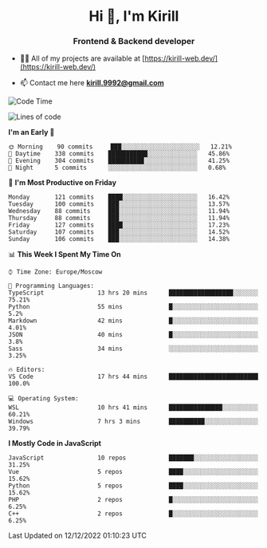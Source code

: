 <h1 align="center">Hi 👋, I'm Kirill</h1>
<h3 align="center">Frontend & Backend developer</h3>

- 👨‍💻 All of my projects are available at [https://kirill-web.dev/](https://kirill-web.dev/)

- 📫 Contact me here **kirill.9992@gmail.com**











<!--START_SECTION:waka-->
![Code Time](http://img.shields.io/badge/Code%20Time-1%2C221%20hrs%2045%20mins-blue)

![Lines of code](https://img.shields.io/badge/From%20Hello%20World%20I%27ve%20Written-578%20Thousand%20lines%20of%20code-blue)

**I'm an Early 🐤** 

```text
🌞 Morning    90 commits     ███░░░░░░░░░░░░░░░░░░░░░░   12.21% 
🌆 Daytime    338 commits    ███████████░░░░░░░░░░░░░░   45.86% 
🌃 Evening    304 commits    ██████████░░░░░░░░░░░░░░░   41.25% 
🌙 Night      5 commits      ░░░░░░░░░░░░░░░░░░░░░░░░░   0.68%

```
📅 **I'm Most Productive on Friday** 

```text
Monday       121 commits    ████░░░░░░░░░░░░░░░░░░░░░   16.42% 
Tuesday      100 commits    ███░░░░░░░░░░░░░░░░░░░░░░   13.57% 
Wednesday    88 commits     ███░░░░░░░░░░░░░░░░░░░░░░   11.94% 
Thursday     88 commits     ███░░░░░░░░░░░░░░░░░░░░░░   11.94% 
Friday       127 commits    ████░░░░░░░░░░░░░░░░░░░░░   17.23% 
Saturday     107 commits    ███░░░░░░░░░░░░░░░░░░░░░░   14.52% 
Sunday       106 commits    ███░░░░░░░░░░░░░░░░░░░░░░   14.38%

```


📊 **This Week I Spent My Time On** 

```text
⌚︎ Time Zone: Europe/Moscow

💬 Programming Languages: 
TypeScript               13 hrs 20 mins      ██████████████████░░░░░░░   75.21% 
Python                   55 mins             █░░░░░░░░░░░░░░░░░░░░░░░░   5.2% 
Markdown                 42 mins             █░░░░░░░░░░░░░░░░░░░░░░░░   4.01% 
JSON                     40 mins             █░░░░░░░░░░░░░░░░░░░░░░░░   3.8% 
Sass                     34 mins             ░░░░░░░░░░░░░░░░░░░░░░░░░   3.25%

🔥 Editors: 
VS Code                  17 hrs 44 mins      █████████████████████████   100.0%

💻 Operating System: 
WSL                      10 hrs 41 mins      ███████████████░░░░░░░░░░   60.21% 
Windows                  7 hrs 3 mins        ██████████░░░░░░░░░░░░░░░   39.79%

```

**I Mostly Code in JavaScript** 

```text
JavaScript               10 repos            ███████░░░░░░░░░░░░░░░░░░   31.25% 
Vue                      5 repos             ████░░░░░░░░░░░░░░░░░░░░░   15.62% 
Python                   5 repos             ████░░░░░░░░░░░░░░░░░░░░░   15.62% 
PHP                      2 repos             █░░░░░░░░░░░░░░░░░░░░░░░░   6.25% 
C++                      2 repos             █░░░░░░░░░░░░░░░░░░░░░░░░   6.25%

```



 Last Updated on 12/12/2022 01:10:23 UTC
<!--END_SECTION:waka-->

